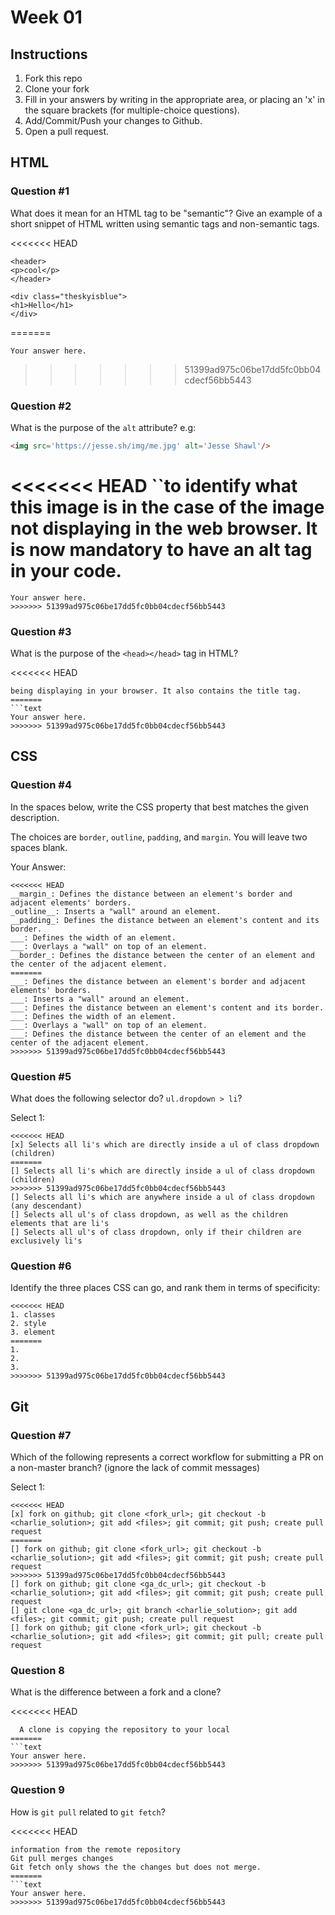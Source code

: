 # Week 01

## Instructions

1. Fork this repo
2. Clone your fork
3. Fill in your answers by writing in the appropriate area, or placing an 'x' in
the square brackets (for multiple-choice questions).
4. Add/Commit/Push your changes to Github.
5. Open a pull request.

## HTML

### Question #1

What does it mean for an HTML tag to be "semantic"? Give an example of a short snippet of HTML written using semantic tags and non-semantic tags.

<<<<<<< HEAD
```To have a class name making it easier to identify the info in that div.
<header>
<p>cool</p>
</header>

<div class="theskyisblue">
<h1>Hello</h1>
</div>
```


=======
```text
Your answer here.
```

>>>>>>> 51399ad975c06be17dd5fc0bb04cdecf56bb5443
### Question #2

What is the purpose of the `alt` attribute? e.g:

```html
<img src='https://jesse.sh/img/me.jpg' alt='Jesse Shawl'/>
```

<<<<<<< HEAD
``to identify what this image is in the case of the image not displaying in the
web browser. It is now mandatory to have an alt tag in your code.
=======
```text
Your answer here.
>>>>>>> 51399ad975c06be17dd5fc0bb04cdecf56bb5443
```

### Question #3

What is the purpose of the `<head></head>` tag in HTML?

<<<<<<< HEAD
```To place all your links to css, javascript and meta tags into your code without it
being displaying in your browser. It also contains the title tag.
=======
```text
Your answer here.
>>>>>>> 51399ad975c06be17dd5fc0bb04cdecf56bb5443
```

## CSS

### Question #4

In the spaces below, write the CSS property that best matches the given description.

The choices are `border`, `outline`, `padding`, and `margin`. You will leave two spaces blank.

Your Answer:

```text
<<<<<<< HEAD
__margin_: Defines the distance between an element's border and adjacent elements' borders.
_outline__: Inserts a "wall" around an element.
__padding_: Defines the distance between an element's content and its border.
___: Defines the width of an element.
___: Overlays a "wall" on top of an element.
__border_: Defines the distance between the center of an element and the center of the adjacent element.
=======
___: Defines the distance between an element's border and adjacent elements' borders.
___: Inserts a "wall" around an element.
___: Defines the distance between an element's content and its border.
___: Defines the width of an element.
___: Overlays a "wall" on top of an element.
___: Defines the distance between the center of an element and the center of the adjacent element.
>>>>>>> 51399ad975c06be17dd5fc0bb04cdecf56bb5443
```

### Question #5

What does the following selector do?  `ul.dropdown > li`?

Select 1:
```
<<<<<<< HEAD
[x] Selects all li's which are directly inside a ul of class dropdown (children)
=======
[] Selects all li's which are directly inside a ul of class dropdown (children)
>>>>>>> 51399ad975c06be17dd5fc0bb04cdecf56bb5443
[] Selects all li's which are anywhere inside a ul of class dropdown (any descendant)
[] Selects all ul's of class dropdown, as well as the children elements that are li's
[] Selects all ul's of class dropdown, only if their children are exclusively li's
```

### Question #6

Identify the three places CSS can go, and rank them in terms of specificity:

```text
<<<<<<< HEAD
1. classes
2. style
3. element
=======
1.
2.
3.
>>>>>>> 51399ad975c06be17dd5fc0bb04cdecf56bb5443
```

## Git

### Question #7

Which of the following represents a correct workflow for submitting a PR on a non-master branch?
(ignore the lack of commit messages)

Select 1:
```
<<<<<<< HEAD
[x] fork on github; git clone <fork_url>; git checkout -b <charlie_solution>; git add <files>; git commit; git push; create pull request
=======
[] fork on github; git clone <fork_url>; git checkout -b <charlie_solution>; git add <files>; git commit; git push; create pull request
>>>>>>> 51399ad975c06be17dd5fc0bb04cdecf56bb5443
[] fork on github; git clone <ga_dc_url>; git checkout -b <charlie_solution>; git add <files>; git commit; git push; create pull request
[] git clone <ga_dc_url>; git branch <charlie_solution>; git add <files>; git commit; git push; create pull request
[] fork on github; git clone <fork_url>; git checkout -b <charlie_solution>; git add <files>; git commit; git pull; create pull request
```

### Question 8

What is the difference between a fork and a clone?

<<<<<<< HEAD
```A fork is copying the remote repository.
  A clone is copying the repository to your local
=======
```text
Your answer here.
>>>>>>> 51399ad975c06be17dd5fc0bb04cdecf56bb5443
```

### Question 9

How is `git pull` related to `git fetch`?

<<<<<<< HEAD
```Git pull is related to git fetch becuase they both grab the
information from the remote repository
Git pull merges changes
Git fetch only shows the the changes but does not merge.
=======
```text
Your answer here.
>>>>>>> 51399ad975c06be17dd5fc0bb04cdecf56bb5443
```
